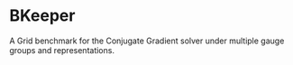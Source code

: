 # BKeeper
A Grid benchmark for the Conjugate Gradient solver under multiple gauge groups and representations.
